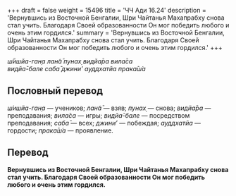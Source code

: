 +++
draft = false
weight = 15496
title = 'ЧЧ Ади 16.24'
description = 'Вернувшись из Восточной Бенгалии, Шри Чайтанья Махапрабху снова стал учить. Благодаря Своей образованности Он мог победить любого и очень этим гордился.'
summary = 'Вернувшись из Восточной Бенгалии, Шри Чайтанья Махапрабху снова стал учить. Благодаря Своей образованности Он мог победить любого и очень этим гордился.'
+++

_ш́ӣшйа-ган̣а лан̃а̄ пунах̣ видйа̄ра вила̄са  
видйа̄-бале саба̄ джини’ ауддхатйа прака̄ш́а_

## Пословный перевод

_ш́ишйа_\-_ган̣а_ — учеников; _лан̃а̄_ — взяв; _пунах̣_ — снова; _видйа̄ра_ — преподавания; _вила̄са_ — игры; _видйа̄_\-_бале_ — посредством преподавания; _саба̄_ — всех; _джини’_ — побеждая; _ауддхатйа_ — гордости; _прака̄ш́а_ — проявление.

## Перевод

**Вернувшись из Восточной Бенгалии, Шри Чайтанья Махапрабху снова стал учить. Благодаря Своей образованности Он мог победить любого и очень этим гордился.**
